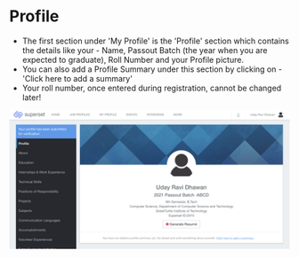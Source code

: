 # Profile

* The first section under 'My Profile' is the 'Profile' section which contains the details like your - Name, Passout Batch \(the year when you are expected to graduate\), Roll Number and your Profile picture. 
* You can also add a Profile Summary under this section by clicking on - 'Click here to add a summary'
* Your roll number, once entered during registration, cannot be changed later!

![](../../.gitbook/assets/image%20%28170%29.png)



